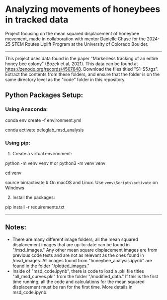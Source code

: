 # Analyzing movements of honeybees in tracked data
Project focusing on the mean squared displacement of honeybee movement, made in collaboration with mentor Danielle Chase for the 2024-25 STEM Routes Uplift Program at the University of Colorado Boulder.
***
This project uses data found in the paper "Markerless tracking of an entire honey bee colony" (Bozek et al, 2021). This data can be found at https://zenodo.org/records/4507648. Download the files titled "S1-S5.tgz". Extract the contents from these folders, and ensure that the folder is on the same directory level as the "code" folder in this repository. 

## Python Packages Setup:
### Using Anaconda: 
conda env create -f environment.yml

conda activate peleglab_msd_analysis

### Using pip:
1. Create a virtual environment:

python -m venv venv  # or python3 -m venv venv

cd venv

source bin/activate  # On macOS and Linux. Use `venv\Scripts\activate` on Windows

2. Install the packages:

pip install -r requirements.txt

***

## Notes:
- There are many different image folders; all the mean squared displacement images that are up-to-date can be found in "/msd_images." Any other mean square displacement images are from previous code tests and are not as relevant as the ones found in /msd_images. All images found from "honeybee_analysis.ipynb" are found in the folder "/plotted_images."  
- Inside of "msd_code.ipynb", there is code to load a .pkl file titles "all_msd_curves.pkl" from the folder "/modified_data." If this is the first time running, all the code and calculations for the mean squared displacement must be ran for the first time. More details in msd_code.ipynb.
